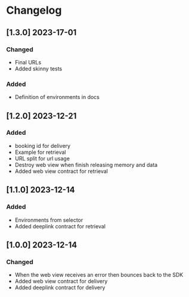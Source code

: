 # Changelog
## [1.3.0] 2023-17-01
### Changed
- Final URLs
- Added skinny tests
### Added
- Definition of environments in docs

## [1.2.0] 2023-12-21
### Added
- booking id for delivery
- Example for retrieval
- URL split for url usage
- Destroy web view when finish releasing memory and data
- Added web view contract for retrieval

## [1.1.0] 2023-12-14
### Added
- Environments from selector
- Added deeplink contract for retrieval

## [1.0.0] 2023-12-14
### Changed
- When the web view receives an error then bounces back to the SDK 
- Added web view contract for delivery
- Added deeplink contract for delivery